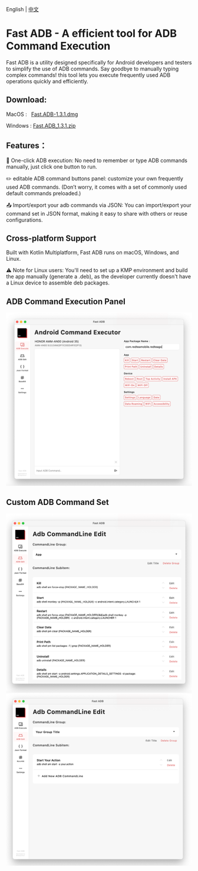 
English | [中文](https://github.com/Maxyjy/FastADB/blob/main/README_ZH.md)

# Fast ADB - A efficient tool for ADB Command Execution

Fast ADB is a utility designed specifically for Android developers and testers to simplify the use of ADB commands.
Say goodbye to manually typing complex commands! this tool lets you execute frequently used ADB operations quickly and efficiently.

## Download:
MacOS :&nbsp;&nbsp;&nbsp;[Fast.ADB-1.3.1.dmg](https://github.com/Maxyjy/FastADB/releases/download/v1.3.1/Fast.ADB-1.3.1.dmg)

Windows : [Fast.ADB_1.3.1.zip](https://github.com/Maxyjy/FastADB/releases/download/v1.3.1/Fast.ADB_1.3.1.zip)

## Features：
🚀 One-click ADB execution: No need to remember or type ADB commands manually, just click one button to run.

✏️ editable ADB command buttons panel: customize your own frequently used ADB commands.
(Don’t worry, it comes with a set of commonly used default commands preloaded.)

📤 Import/export your adb commands via JSON: You can import/export your command set in JSON format, making it easy to share with others or reuse configurations.

## Cross-platform Support
Built with Kotlin Multiplatform, Fast ADB runs on macOS, Windows, and Linux.

⚠️ Note for Linux users: You'll need to set up a KMP environment and build the app manually (generate a .deb), as the developer currently doesn't have a Linux device to assemble deb packages.

## ADB Command Execution Panel
<img src="https://github.com/Maxyjy/FastADB/blob/main/screenshot/adb.png" alt="Fast ADB Logo" width="800"/>

## Custom ADB Command Set
<img src="https://github.com/Maxyjy/FastADB/blob/main/screenshot/edit.png" alt="Fast ADB Logo" width="800"/>
<img src="https://github.com/Maxyjy/FastADB/blob/main/screenshot/edit_2.png" alt="Fast ADB Logo" width="800"/>
